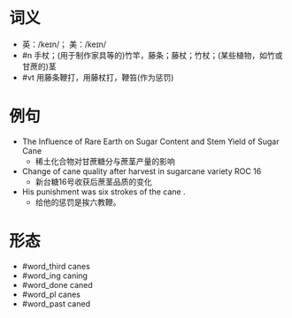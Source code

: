 # 词义
- 英：/keɪn/； 美：/keɪn/
- #n 手杖；(用于制作家具等的)竹竿，藤条；藤杖；竹杖；(某些植物，如竹或甘蔗的)茎
- #vt 用藤条鞭打，用藤杖打，鞭笞(作为惩罚)
# 例句
- The Influence of Rare Earth on Sugar Content and Stem Yield of Sugar Cane
	- 稀土化合物对甘蔗糖分与蔗茎产量的影响
- Change of cane quality after harvest in sugarcane variety ROC 16
	- 新台糖16号收获后蔗茎品质的变化
- His punishment was six strokes of the cane .
	- 给他的惩罚是挨六教鞭。
# 形态
- #word_third canes
- #word_ing caning
- #word_done caned
- #word_pl canes
- #word_past caned
